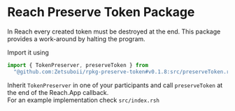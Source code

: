 # Reach Preserve Token Package

In Reach every created token must be destroyed at the end. This package provides
a work-around by halting the program.

Import it using
<br>
```js
import { TokenPreserver, preserveToken } from
  "@github.com:Zetsuboii/rpkg-preserve-token#v0.1.8:src/preserveToken.rsh";
``` 
Inherit `TokenPreserver` in one of your participants and call `preserveToken`
at the end of the Reach.App callback.
<br>
For an example implementation check `src/index.rsh`